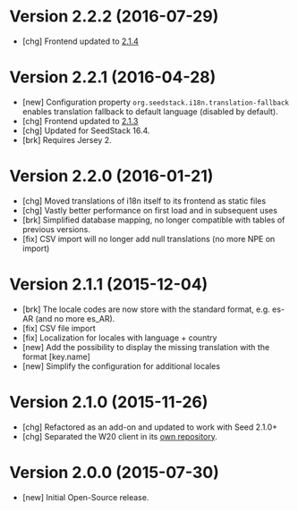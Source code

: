 # Version 2.2.2 (2016-07-29)

* [chg] Frontend updated to [2.1.4](https://github.com/seedstack/w20-i18n-addon/releases/tag/v2.1.4)

# Version 2.2.1 (2016-04-28)

* [new] Configuration property `org.seedstack.i18n.translation-fallback` enables translation fallback to default language (disabled by default).
* [chg] Frontend updated to [2.1.3](https://github.com/seedstack/w20-i18n-addon/releases/tag/v2.1.3)
* [chg] Updated for SeedStack 16.4.
* [brk] Requires Jersey 2.

# Version 2.2.0 (2016-01-21)

* [chg] Moved translations of i18n itself to its frontend as static files
* [chg] Vastly better performance on first load and in subsequent uses
* [brk] Simplified database mapping, no longer compatible with tables of previous versions.
* [fix] CSV import will no longer add null translations (no more NPE on import)

# Version 2.1.1 (2015-12-04)

* [brk] The locale codes are now store with the standard format, e.g. es-AR (and no more es_AR).
* [fix] CSV file import
* [fix] Localization for locales with language + country
* [new] Add the possibility to display the missing translation with the format [key.name]
* [new] Simplify the configuration for additional locales

# Version 2.1.0 (2015-11-26)

* [chg] Refactored as an add-on and updated to work with Seed 2.1.0+
* [chg] Separated the W20 client in its [own repository](https://github.com/seedstack/w20-i18n-addon).

# Version 2.0.0 (2015-07-30)

* [new] Initial Open-Source release.
